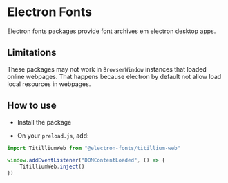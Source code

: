 # Electron Fonts

Electron fonts packages provide font archives em electron desktop apps.

## Limitations

These packages may not work in `BrowserWindow` instances that loaded online webpages. That happens because electron by default not allow load local resources in webpages.

## How to use

* Install the package

* On your `preload.js`, add:

```ts
import TitilliumWeb from "@electron-fonts/titillium-web"

window.addEventListener("DOMContentLoaded", () => {
    TitilliumWeb.inject()
})
```